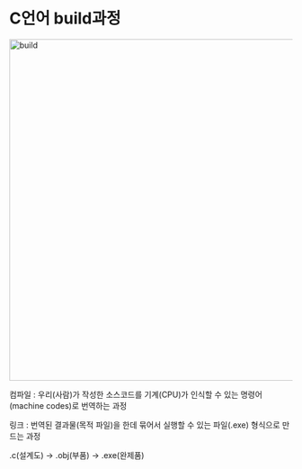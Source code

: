 
# C언어 build과정
<img width="607" alt="build" src="https://user-images.githubusercontent.com/97011426/223282903-d3afd16b-c933-4ce7-98b3-2a255df29445.png">

컴파일 : 우리(사람)가 작성한 소스코드를 기계(CPU)가 인식할 수 있는 명령어(machine codes)로 번역하는 과정

링크 : 번역된 결과물(목적 파일)을 한데 묶어서 실행할 수 있는 파일(.exe) 형식으로 만드는 과정

.c(설계도) -> .obj(부품) -> .exe(완제품)
